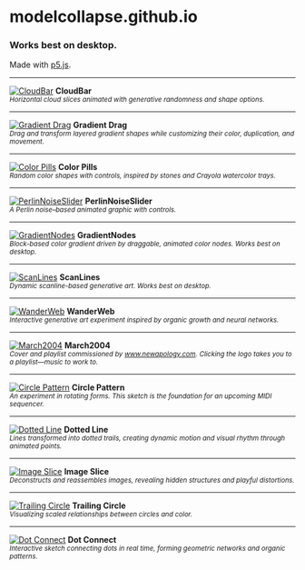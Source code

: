 # modelcollapse.github.io
### Works best on desktop.

Made with [p5.js](https://p5js.org/).

---

[![CloudBar](https://github.com/user-attachments/assets/8e756b5d-077b-4c3b-9d9e-31dd32783243)](https://modelcollapse.github.io/CloudBar/)
**CloudBar**  
<sub><i>Horizontal cloud slices animated with generative randomness and shape options.</i></sub>

---

[![Gradient Drag](https://github.com/user-attachments/assets/7d2f32db-6694-4f11-90f5-c773369aaab9)](https://modelcollapse.github.io/GradientDrag/)
**Gradient Drag**  
<sub><i>Drag and transform layered gradient shapes while customizing their color, duplication, and movement.</i></sub>

---

[![Color Pills](https://github.com/user-attachments/assets/164921c8-9bc0-4016-84b8-6adcb117337d)](https://modelcollapse.github.io/ColorPills/)
**Color Pills**  
<sub><i>Random color shapes with controls, inspired by stones and Crayola watercolor trays.</i></sub>

---

[![PerlinNoiseSlider](https://github.com/user-attachments/assets/a44a21d7-5a05-4687-96fa-e204eeb012d2)](https://modelcollapse.github.io/PerlinNoiseSlider/)
**PerlinNoiseSlider**  
<sub><i>A Perlin noise–based animated graphic with controls.</i></sub>

---

[![GradientNodes](https://github.com/user-attachments/assets/3c64e923-ca7e-482f-a30b-ea165f02de46)](https://modelcollapse.github.io/GradientNodes/)
**GradientNodes**  
<sub><i>Block-based color gradient driven by draggable, animated color nodes. Works best on desktop.</i></sub>

---

[![ScanLines](https://github.com/user-attachments/assets/27f8cf1b-4ac5-4414-898f-82ea724b85b6)](https://modelcollapse.github.io/ScanLines/)
**ScanLines**  
<sub><i>Dynamic scanline-based generative art. Works best on desktop.</i></sub>

---

[![WanderWeb](https://github.com/user-attachments/assets/6f1c84fb-4d2f-46f9-a3d3-e72eba28a4fd)](https://modelcollapse.github.io/Wander-Web/)
**WanderWeb**  
<sub><i>Interactive generative art experiment inspired by organic growth and neural networks.</i></sub>

---

[![March2004](https://github.com/user-attachments/assets/480ddeff-c8fd-40fb-a22c-793c11ec0edf)](https://modelcollapse.github.io/March2004/)
**March2004**  
<sub><i>Cover and playlist commissioned by www.newapology.com. Clicking the logo takes you to a playlist—music to work to.</i></sub>

---

[![Circle Pattern](https://github.com/user-attachments/assets/c791b314-4b4b-4cb2-8c7c-25c0f66960bf)](https://modelcollapse.github.io/CirclePatternSketch/)
**Circle Pattern**  
<sub><i>An experiment in rotating forms. This sketch is the foundation for an upcoming MIDI sequencer.</i></sub>

---

[![Dotted Line](https://github.com/user-attachments/assets/fdbd3c99-ce9e-420f-99f7-fd70c7f468a5)](https://modelcollapse.github.io/CircleLine/)
**Dotted Line**  
<sub><i>Lines transformed into dotted trails, creating dynamic motion and visual rhythm through animated points.</i></sub>

---

[![Image Slice](https://github.com/user-attachments/assets/15071777-3457-4a06-88f8-8fcfe60b59bd)](https://modelcollapse.github.io/imageslice/)
**Image Slice**  
<sub><i>Deconstructs and reassembles images, revealing hidden structures and playful distortions.</i></sub>

---

[![Trailing Circle](https://github.com/user-attachments/assets/94b25f02-f0bf-47c9-ab55-6153cedc3fa6)](https://modelcollapse.github.io/TrailingCircle/)
**Trailing Circle**  
<sub><i>Visualizing scaled relationships between circles and color.</i></sub>

---

[![Dot Connect](https://github.com/user-attachments/assets/67bcf98f-5dc1-4112-86b2-0e1a323dd473)](https://modelcollapse.github.io/dot-connect/)
**Dot Connect**  
<sub><i>Interactive sketch connecting dots in real time, forming geometric networks and organic patterns.</i></sub>
